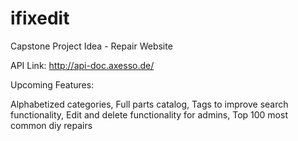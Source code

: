 # ifixedit
Capstone Project Idea - Repair Website

API Link: http://api-doc.axesso.de/


Upcoming Features:

Alphabetized categories,
Full parts catalog,
Tags to improve search functionality,
Edit and delete functionality for admins,
Top 100 most common diy repairs
